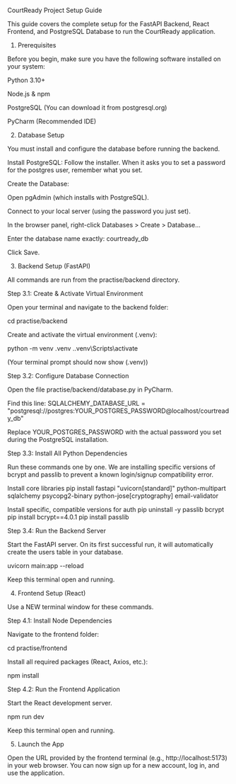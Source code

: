 CourtReady Project Setup Guide

This guide covers the complete setup for the FastAPI Backend, React Frontend, and PostgreSQL Database to run the CourtReady application.

1. Prerequisites

Before you begin, make sure you have the following software installed on your system:

Python 3.10+

Node.js & npm

PostgreSQL (You can download it from postgresql.org)

PyCharm (Recommended IDE)

2. Database Setup

You must install and configure the database before running the backend.

Install PostgreSQL: Follow the installer. When it asks you to set a password for the postgres user, remember what you set.

Create the Database:

Open pgAdmin (which installs with PostgreSQL).

Connect to your local server (using the password you just set).

In the browser panel, right-click Databases > Create > Database...

Enter the database name exactly: courtready_db

Click Save.

3. Backend Setup (FastAPI)

All commands are run from the practise/backend directory.

Step 3.1: Create & Activate Virtual Environment

Open your terminal and navigate to the backend folder:

cd practise/backend


Create and activate the virtual environment (.venv):

python -m venv .venv
.\.venv\Scripts\activate


(Your terminal prompt should now show (.venv))

Step 3.2: Configure Database Connection

Open the file practise/backend/database.py in PyCharm.

Find this line:
SQLALCHEMY_DATABASE_URL = "postgresql://postgres:YOUR_POSTGRES_PASSWORD@localhost/courtready_db"

Replace YOUR_POSTGRES_PASSWORD with the actual password you set during the PostgreSQL installation.

Step 3.3: Install All Python Dependencies

Run these commands one by one. We are installing specific versions of bcrypt and passlib to prevent a known login/signup compatibility error.

Install core libraries
pip install fastapi "uvicorn[standard]" python-multipart sqlalchemy psycopg2-binary python-jose[cryptography] email-validator

Install specific, compatible versions for auth
pip uninstall -y passlib bcrypt
pip install bcrypt==4.0.1
pip install passlib


Step 3.4: Run the Backend Server

Start the FastAPI server. On its first successful run, it will automatically create the users table in your database.

uvicorn main:app --reload


Keep this terminal open and running.

4. Frontend Setup (React)

Use a NEW terminal window for these commands.

Step 4.1: Install Node Dependencies

Navigate to the frontend folder:

cd practise/frontend


Install all required packages (React, Axios, etc.):

npm install


Step 4.2: Run the Frontend Application

Start the React development server.

npm run dev


Keep this terminal open and running.

5. Launch the App

Open the URL provided by the frontend terminal (e.g., http://localhost:5173) in your web browser. You can now sign up for a new account, log in, and use the application.
